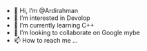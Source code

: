 - 👋 Hi, I’m @Ardirahman
- 👀 I’m interested in Devolop
- 🌱 I’m currently learning C++
- 💞️ I’m looking to collaborate on Google mybe
- 📫 How to reach me ...

<!---
Ardirahman/Ardirahman is a ✨ special ✨ repository because its `README.md` (this file) appears on your GitHub profile.
You can click the Preview link to take a look at your changes.
--->
